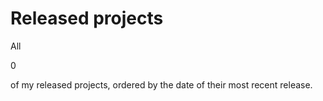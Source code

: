 # Released projects

All 
<!-- release_count starts -->0<!-- release_count ends -->

of my released projects, ordered by the date of their most recent release.

<!-- recent_releases starts -->

<!-- recent_releases ends -->
